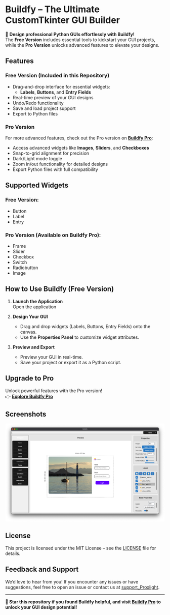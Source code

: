 # **Buildfy – The Ultimate CustomTkinter GUI Builder**  

🚀 **Design professional Python GUIs effortlessly with Buildfy!**  
The **Free Version** includes essential tools to kickstart your GUI projects, while the **Pro Version** unlocks advanced features to elevate your designs.  

## **Features**  

### **Free Version (Included in this Repository)**  
- Drag-and-drop interface for essential widgets:  
  - **Labels**, **Buttons**, and **Entry Fields**  
- Real-time preview of your GUI designs  
- Undo/Redo functionality  
- Save and load project support  
- Export to Python files  

### **Pro Version**  
For more advanced features, check out the Pro version on [**Buildfy Pro**](https://buildfygui.netlify.app):  
- Access advanced widgets like **Images**, **Sliders**, and **Checkboxes**  
- Snap-to-grid alignment for precision  
- Dark/Light mode toggle  
- Zoom in/out functionality for detailed designs  
- Export Python files with full compatibility  

## **Supported Widgets**  

### Free Version:  
- Button  
- Label  
- Entry  

### Pro Version (Available on Buildfy Pro):  
- Frame  
- Slider  
- Checkbox  
- Switch  
- Radiobutton  
- Image  

## **How to Use Buildfy (Free Version)**  

1. **Launch the Application**  
   Open the application

2. **Design Your GUI**  
   - Drag and drop widgets (Labels, Buttons, Entry Fields) onto the canvas.  
   - Use the **Properties Panel** to customize widget attributes.  

3. **Preview and Export**  
   - Preview your GUI in real-time.  
   - Save your project or export it as a Python script.  

## **Upgrade to Pro**  
Unlock powerful features with the Pro version!  
👉 [**Explore Buildfy Pro**](https://buildfygui.netlify.app)  

## **Screenshots**  
![Buildfy UI](./assets/Demo.png)  



## **License**  
This project is licensed under the MIT License – see the [LICENSE](./LICENSE) file for details.  

## **Feedback and Support**  
We’d love to hear from you! If you encounter any issues or have suggestions, feel free to open an issue or contact us at [support_Proxlight](mailto:proxlight02@gmail.com).  

---

**🌟 Star this repository if you found Buildfy helpful, and visit [Buildfy Pro](https://buildfygui.netlify.app) to unlock your GUI design potential!**  
